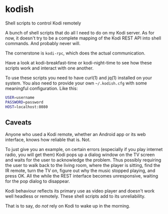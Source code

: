 # kodish
Shell scripts to control Kodi remotely

A bunch of shell scripts that do all I need to do on my Kodi server.
As for now, it doesn't try to be a complete mapping of the Kodi REST
API into shell commands.  And probably never will.

The cornerstone is `kodi-rpc`, which does the actual communication.

Have a look at kodi-breakfast-time or kodi-night-time to see how
these scripts work and interact with one another.

To use these scripts you need to have curl(1) and jq(1) installed on
your system.  You also need to provide your own `~/.kodish.cfg` with
some meaningful configuration.  Like this:

```sh
USER=username
PASSWORD=password
HOST=localhost:8080
```

## Caveats
Anyone who used a Kodi remote, whether an Android app or its web
interface, knows how reliable that is.  Not.

To just give you an example, on certain errors (especially if you play
internet radio, you will get them) Kodi pops up a dialog window on the
TV screen and waits for the user to acknowledge the problem. Thus
possibly requiring the user to walk back to the living room, where the
player is sitting, find the IR remote, turn the TV on, figure out why
the music stopped playing, and press OK.  All the while the REST
interface becomes unresponsive, waiting for the pop dialog to
disappear.

Kodi behaviour reflects its primary use as video player and doesn't
work well headless or remotely.  These shell scripts add to its
unreliability.

That is to say, do _not_ rely on Kodi to wake up in the morning.
